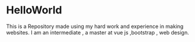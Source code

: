 # HelloWorld
This is a Repository  made using my hard work and experience in making websites. 
I am an intermediate , a master at vue js ,bootstrap , web design. 
